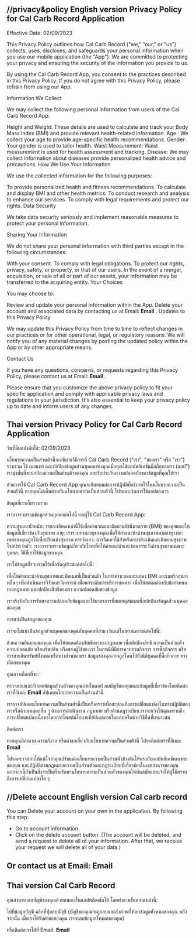 //privacy&policy
English version
Privacy Policy for Cal Carb Record Application
-------------------------------------------------------------------------------------------------
Effective Date: 02/09/2023

This Privacy Policy outlines how Cal Carb Record ("we," "our," or "us") collects, uses, discloses, and safeguards your personal information when you use our mobile application (the "App"). We are committed to protecting your privacy and ensuring the security of the information you provide to us.

By using the Cal Carb Record App, you consent to the practices described in this Privacy Policy. If you do not agree with this Privacy Policy, please refrain from using our App.

Information We Collect

We may collect the following personal information from users of the Cal Carb Record App:


Height and Weight: These details are used to calculate and track your Body Mass Index (BMI) and provide relevant health-related information.
Age : We collect your age to provide age-specific health recommendations.
Gender: Your gender is used to tailor health.
Waist Measurement: Waist measurement is used for health assessment and tracking.
Disease: We may collect information about diseases provide personalized health advice and precautions.
How We Use Your Information

We use the collected information for the following purposes:

To provide personalized health and fitness recommendations.
To calculate and display BMI and other health metrics.
To conduct research and analysis to enhance our services.
To comply with legal requirements and protect our rights.
Data Security

We take data security seriously and implement reasonable measures to protect your personal information.

Sharing Your Information

We do not share your personal information with third parties except in the following circumstances:

With your consent.
To comply with legal obligations.
To protect our rights, privacy, safety, or property, or that of our users.
In the event of a merger, acquisition, or sale of all or part of our assets, your information may be transferred to the acquiring entity.
Your Choices

You may choose to:

Review and update your personal information within the App.
Delete your account and associated data by contacting us at Email: **Email** .
Updates to this Privacy Policy

We may update this Privacy Policy from time to time to reflect changes in our practices or for other operational, legal, or regulatory reasons. We will notify you of any material changes by posting the updated policy within the App or by other appropriate means.

Contact Us

If you have any questions, concerns, or requests regarding this Privacy Policy, please contact us at Email: **Email** .

Please ensure that you customize the above privacy policy to fit your specific application and comply with applicable privacy laws and regulations in your jurisdiction. It's also essential to keep your privacy policy up to date and inform users of any changes.

Thai version
Privacy Policy for Cal Carb Record Application
-------------------------------------------------------------------------------------------------
วันที่มีผลบังคับใช้: 02/09/2023

นโยบายความเป็นส่วนตัวนี้จะอธิบายวิธีการที่ Cal Carb Record ("เรา", "ของเรา" หรือ "เรา") รวบรวม ใช้ เผยแพร่ และปกป้องข้อมูลส่วนบุคคลของคุณเมื่อคุณใช้แอปพลิเคชันมือถือของเรา (แอป") เรามุ่งมั่นที่จะปกป้องความเป็นส่วนตัวของคุณ และรับประกันความปลอดภัยของข้อมูลที่คุณให้เรา

ด้วยการใช้ Cal Carb Record App คุณจะยินยอมต่อการปฏิบัติที่อธิบายไว้ในนโยบายความเป็นส่วนตัวนี้ หากคุณไม่เห็นด้วยกับนโยบายความเป็นส่วนตัวนี้ โปรดละเว้นการใช้แอปของเรา

ข้อมูลที่เราเก็บรวบรวม

เราอาจรวบรวมข้อมูลส่วนบุคคลต่อไปนี้จากผู้ใช้ Cal Carb Record App:


ความสูงและน้ำหนัก: รายละเอียดเหล่านี้ใช้เพื่อคำนวณและติดตามดัชนีมวลกาย (BMI) ของคุณและให้ข้อมูลที่เกี่ยวข้องกับสุขภาพ
อายุ: เรารวบรวมอายุของคุณเพื่อให้คำแนะนำด้านสุขภาพตามอายุ
เพศ: เพศของคุณถูกใช้เพื่อปรับแต่งสุขภาพ
การวัดเอว: การวัดเอวใช้สำหรับการประเมินและติดตามสุขภาพ
โรคประจำตัว: เราอาจรวบรวมข้อมูลเกี่ยวกับโรคเพื่อให้คำแนะนำและข้อควรระวังด้านสุขภาพเฉพาะบุคคล.
วิธีที่เราใช้ข้อมูลของคุณ

เราใช้ข้อมูลที่รวบรวมไว้เพื่อวัตถุประสงค์ต่อไปนี้:

เพื่อให้คำแนะนำด้านสุขภาพและฟิตเนสที่เป็นส่วนตัว
ในการคำนวณและแสดง BMI และเมตริกสุขภาพอื่นๆ
เพื่อดำเนินการวิจัยและวิเคราะห์ เพื่อยกระดับการบริการของเรา
เพื่อให้สอดคล้องกับข้อกำหนดทางกฎหมาย และปกป้องสิทธิของเรา
ความปลอดภัยของข้อมูล

เราจริงจังกับการรักษาความปลอดภัยข้อมูลและใช้มาตรการที่สมเหตุสมผลเพื่อปกป้องข้อมูลส่วนบุคคลของคุณ

การแบ่งปันข้อมูลของคุณ

เราจะไม่แบ่งปันข้อมูลส่วนบุคคลของคุณกับบุคคลที่สาม เว้นแต่ในสถานการณ์ต่อไปนี้:

ด้วยความยินยอมของคุณ
เพื่อให้สอดคล้องกับพันธะทางกฎหมาย
เพื่อปกป้องสิทธิ ความเป็นส่วนตัว ความปลอดภัย หรือทรัพย์สิน หรือของผู้ใช้ของเรา
ในกรณีที่มีการควบรวมกิจการ การซื้อกิจการ หรือการขายสินทรัพย์ทั้งหมดหรือบางส่วนของเรา ข้อมูลของคุณอาจถูกโอนไปยังนิติบุคคลที่ซื้อกิจการ
ทางเลือกของคุณ

คุณอาจเลือกที่จะ:

ตรวจสอบและอัปเดตข้อมูลส่วนตัวของคุณภายในแอป
ลบบัญชีของคุณและข้อมูลที่เกี่ยวข้องโดยติดต่อเราที่อีเมล: **Email**
อัปเดตนโยบายความเป็นส่วนตัวนี้

เราอาจอัปเดตนโยบายความเป็นส่วนตัวนี้เป็นครั้งคราวเพื่อสะท้อนถึงการเปลี่ยนแปลงในทางปฏิบัติของเราหรือด้วยเหตุผลอื่น ๆ ด้านการดำเนินงาน กฎหมาย หรือด้านกฎระเบียบ เราจะแจ้งให้คุณทราบถึงการเปลี่ยนแปลงเนื้อหาโดยการโพสต์นโยบายที่อัปเดตภายในแอปหรือด้วยวิธีอื่นที่เหมาะสม

ติดต่อเรา

หากคุณมีคำถาม ความกังวล หรือคำขอเกี่ยวกับนโยบายความเป็นส่วนตัวนี้ โปรดติดต่อเราที่อีเมล: **Email**

โปรดตรวจสอบให้แน่ใจว่าคุณปรับแต่งนโยบายความเป็นส่วนตัวข้างต้นให้ตรงกับแอปพลิเคชันเฉพาะของคุณ และปฏิบัติตามกฎหมายความเป็นส่วนตัวและกฎระเบียบที่เกี่ยวข้องในเขตอำนาจของคุณ นอกจากนี้ยังเป็นสิ่งจำเป็นที่จะรักษานโยบายความเป็นส่วนตัวของคุณให้ทันสมัยและแจ้งให้ผู้ใช้ทราบถึงการเปลี่ยนแปลงใด ๆ


//Delete account
English version
Cal carb record
------------------------------------------------------------
You can Delete your account on your own in the application.
By following this step:
 - Go to account information.
 - Click on the delete account button.
(The account will be deleted, and send a request to delete all of your information. After that, we receive your request we will delete all of your data.)

Or contact us at Email: **Email** 
---------------------------------------------------------------------------------------------------------------------------------------------------------



Thai version
Cal Carb Record
------------------------------------------------------------
คุณสามารถลบบัญชีของคุณด้วยตนเองในแอปพลิเคชันได้
โดยทำตามขั้นตอนเหล่านี้:

ไปที่ข้อมูลบัญชี
คลิกที่ปุ่มลบบัญชี
(บัญชีของคุณจะถูกลบและส่งคำขอให้ลบข้อมูลทั้งหมดของคุณ หลังจากนั้น เมื่อเราได้รับคำขอของคุณ เราจะลบข้อมูลทั้งหมดของคุณ)

หรือติดต่อเราได้ที่ Email: **Email**
